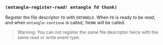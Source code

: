 
### `(entangle-register-read! entangle fd thunk)`

Register the file descriptor `FD` with `ENTANGLE`. When `FD` is ready
to be *read*, and when `entangle-continue` is called, `THUNK` will be
called.

> Warning: You can not register the same file descriptor twice with
> the same read or write event type.
